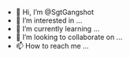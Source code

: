 - 👋 Hi, I’m @SgtGangshot
- 👀 I’m interested in ...
- 🌱 I’m currently learning ...
- 💞️ I’m looking to collaborate on ...
- 📫 How to reach me ...

<!---
SgtGangshot/SgtGangshot is a ✨ special ✨ repository because its `README.md` (this file) appears on your GitHub profile.
You can click the Preview link to take a look at your changes.
--->
